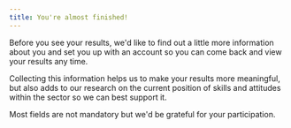 ```yaml
---
title: You're almost finished!
---
```


Before you see your results, we'd like to find out a little more information about you and set you up with an account so you can come back and view your results any time.

Collecting this information helps us to make your results more meaningful, but also adds to our research on the current position of skills and attitudes within the sector so we can best support it.

Most fields are not mandatory but we'd be grateful for your participation.